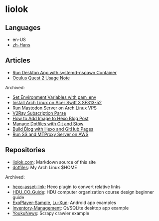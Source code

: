 # liolok

## Languages

- en-US
- [zh-Hans](zhs)

## Articles

- [Run Desktop App with systemd-nspawn Container](run-desktop-app-with-systemd-nspawn-container)
- [Oculus Quest 2 Usage Note](oculus-quest-2-usage-note)

Archived:
- [Set Environment Variables with pam_env](set-environment-variables-with-pam-env)
- [Install Arch Linux on Acer Swift 3 SF313-52](install-archlinux-on-acer-swift-3-sf313-52)
- [Run Mastodon Server on Arch Linux VPS](run-mastodon-server-on-archlinux-vps)
- [V2Ray Subscription Parse](v2ray-subscription-parse)
- [How to Add Image to Hexo Blog Post](how-to-add-image-to-hexo-blog-post)
- [Manage Dotfiles with Git and Stow](manage-dotfiles-with-git-and-stow)
- [Build Blog with Hexo and GitHub Pages](build-blog-with-hexo-and-github-pages)
- [Run SS and MTProxy Server on AWS](run-ss-and-mtproxy-server-on-aws)

## Repositories

- [liolok.com](https://github.com/liolok/liolok.com): Markdown source of this site
- [dotfiles](https://github.com/liolok/dotfiles): My Arch Linux $HOME

Archived:
- [hexo-asset-link](https://github.com/liolok/hexo-asset-link): Hexo plugin to convert relative links
- [HDU_CO_Guide](https://github.com/liolok/HDU_CO_Guide): HDU computer organization course design beginner guide
- [ExoPlayer-Sample](https://github.com/liolok/ExoPlayer-Sample), [Lu-Xun](https://github.com/liolok/Lu-Xun): Android app examples
- [Inventory-Management](https://github.com/liolok/Inventory-Management): Qt/SQLite desktop app example
- [YoukuNews](https://github.com/liolok/YoukuNews): Scrapy crawler example
